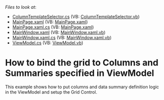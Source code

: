 <!-- default file list -->
*Files to look at*:

* [ColumnTemplateSelector.cs](./CS/GridMVVMItemsSource/ColumnTemplateSelector.cs) (VB: [ColumnTemplateSelector.vb](./VB/GridMVVMItemsSource/ColumnTemplateSelector.vb))
* [MainPage.xaml](./CS/GridMVVMItemsSource/MainPage.xaml) (VB: [MainPage.xaml](./VB/GridMVVMItemsSource/MainPage.xaml))
* [MainPage.xaml.cs](./CS/GridMVVMItemsSource/MainPage.xaml.cs) (VB: [MainPage.xaml](./VB/GridMVVMItemsSource/MainPage.xaml))
* [MainWindow.xaml](./CS/GridMVVMItemsSource/MainWindow.xaml) (VB: [MainWindow.xaml.vb](./VB/GridMVVMItemsSource/MainWindow.xaml.vb))
* [MainWindow.xaml.cs](./CS/GridMVVMItemsSource/MainWindow.xaml.cs) (VB: [MainWindow.xaml.vb](./VB/GridMVVMItemsSource/MainWindow.xaml.vb))
* [ViewModel.cs](./CS/GridMVVMItemsSource/ViewModel.cs) (VB: [ViewModel.vb](./VB/GridMVVMItemsSource/ViewModel.vb))
<!-- default file list end -->
# How to bind the grid to Columns and Summaries specified in ViewModel


<p>This example shows how to put columns and data summary definition logic in the ViewModel and setup the Grid Control.</p>

<br/>


